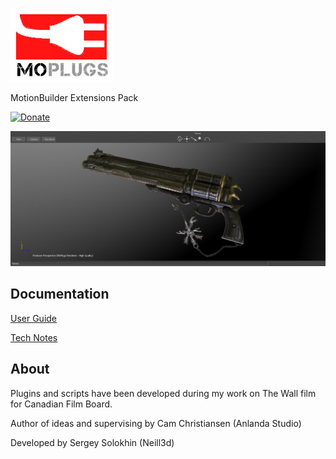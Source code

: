 [![MoPlugs](https://github.com/Neill3d/MoPlugs/blob/master/docs/Images/MoP.jpg)]()

MotionBuilder Extensions Pack

[![Donate](https://img.shields.io/badge/Donate-PayPal-green.svg)](https://www.paypal.me/neill3d)

[![Sample](https://github.com/Neill3d/MoPlugs/blob/master/docs/Images/MoRenderer/IBL.jpg)]()

## Documentation ##

[User Guide](https://neill3d.github.io/MoPlugs/)

[Tech Notes](https://github.com/Neill3d/MoPlugs/wiki)

## About ##

 Plugins and scripts have been developed during my work on The Wall film for Canadian Film Board.

  Author of ideas and supervising by Cam Christiansen (Anlanda Studio)

 Developed by Sergey Solokhin (Neill3d)
 

